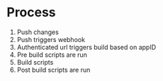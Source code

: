 # Process



1. Push changes
2. Push triggers webhook
3. Authenticated url triggers build based on appID
4. Pre build scripts are run
5. Build scripts
6. Post build scripts are run